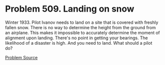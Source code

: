 # Problem 509. Landing on snow

Winter 1933. Pilot Ivanov needs to land on a site that is covered with freshly fallen snow. There is no way to determine the height from the ground from an airplane. This makes it impossible to accurately determine the moment of alignment upon landing. There's no point in getting your bearings. The likelihood of a disaster is high. And you need to land. What should a pilot do?

[Problem Source](https://www.trizland.ru/tasks/1714/)